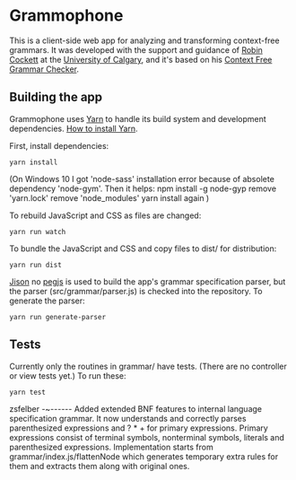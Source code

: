 Grammophone
===========

This is a client-side web app for analyzing and transforming context-free grammars. It was developed with the support and guidance of [Robin Cockett](http://pages.cpsc.ucalgary.ca/~robin/) at the [University of Calgary](http://ucalgary.ca), and it's based on his [Context Free Grammar Checker](http://smlweb.cpsc.ucalgary.ca).


Building the app
----------------

Grammophone uses [Yarn](https://yarnpkg.com/) to handle its build system and development dependencies. [How to install Yarn](https://yarnpkg.com/en/docs/install).

First, install dependencies:

    yarn install

(On Windows 10 I got 'node-sass' installation error because of absolete dependency 'node-gym'. Then it helps:
npm install -g node-gyp
remove 'yarn.lock'
remove 'node_modules'
yarn install again
)

To rebuild JavaScript and CSS as files are changed:

    yarn run watch

To bundle the JavaScript and CSS and copy files to dist/ for distribution:

    yarn run dist

[Jison](http://zaach.github.com/jison/) 
no [pegjs](http://pegjs.org)
is used to build the app's grammar specification parser, but the parser (src/grammar/parser.js) is checked into the repository. To generate the parser:

    yarn run generate-parser


Tests
-----

Currently only the routines in grammar/ have tests. (There are no controller or view tests yet.) To run these:

    yarn test


zsfelber
-~------
Added extended BNF features to internal language specification grammar. It now understands and correctly parses parenthesized expressions and ? * + for primary expressions. Primary expressions consist of terminal symbols, nonterminal symbols, literals and parenthesized expressions. Implementation starts from grammar/index.js/flattenNode which generates temporary extra rules for them and extracts them along with original ones.
